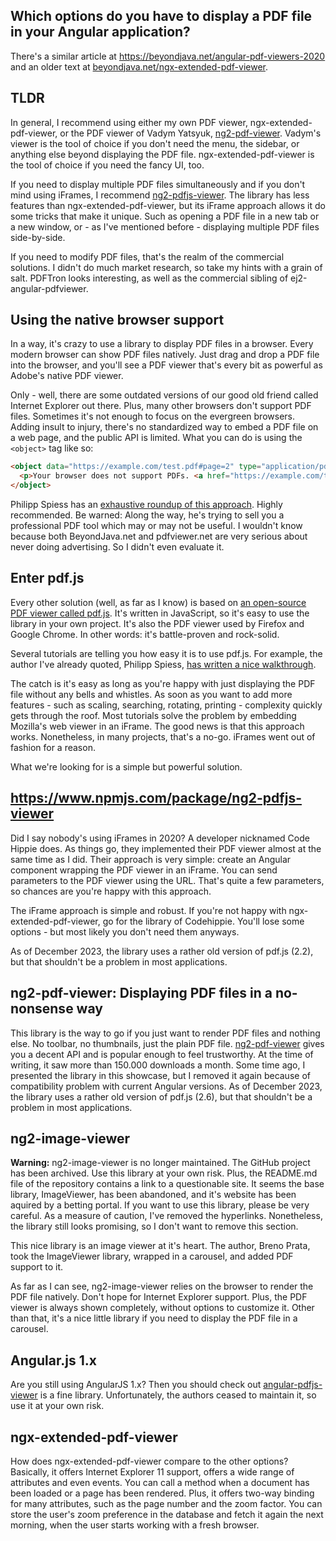 ## Which options do you have to display a PDF file in your Angular application?

There's a similar article at <a target="#" href="https://beyondjava.net/angular-pdf-viewers-2020">https://beyondjava.net/angular-pdf-viewers-2020</a> and an older text at <a target="#" href="https://www.beyondjava.net/ngx-extended-pdf-viewer">beyondjava.net/ngx-extended-pdf-viewer</a>.

## TLDR
In general, I recommend using either my own PDF viewer, ngx-extended-pdf-viewer, or the PDF viewer of Vadym Yatsyuk, <a href="https://www.npmjs.com/package/ng2-pdf-viewer">ng2-pdf-viewer</a>. Vadym's viewer is the tool of choice if you don't need the menu, the sidebar, or anything else beyond displaying the PDF file. ngx-extended-pdf-viewer is the tool of choice if you need the fancy UI, too.

If you need to display multiple PDF files simultaneously and if you don't mind using iFrames, I recommend <a target="#" href="https://www.npmjs.com/package/ng2-pdfjs-viewer">ng2-pdfjs-viewer</a>. The library has less features than ngx-extended-pdf-viewer, but its iFrame approach allows it do some tricks that make it unique. Such as opening a PDF file in a new tab or a new window, or - as I've mentioned before - displaying multiple PDF files side-by-side.

If you need to modify PDF files, that's the realm of the commercial solutions. I didn't do much market research, so take my hints with a grain of salt. PDFTron looks interesting, as well as the commercial sibling of ej2-angular-pdfviewer.

## Using the native browser support

In a way, it's crazy to use a library to display PDF files in a browser. Every modern browser can show PDF files natively. Just drag and drop a PDF file into the browser, and you'll see a PDF viewer that's every bit as powerful as Adobe's native PDF viewer.

Only - well, there are some outdated versions of our good old friend called Internet Explorer out there. Plus, many other browsers don't support PDF files. Sometimes it's not enough to focus on the evergreen browsers. Adding insult to injury, there's no standardized way to embed a PDF file on a web page, and the public API is limited. What you can do is using the `<object>` tag like so:

```html
<object data="https://example.com/test.pdf#page=2" type="application/pdf" width="100%" height="100%">
  <p>Your browser does not support PDFs. <a href="https://example.com/test.pdf">Download the PDF</a>.</p>
</object>
```

Philipp Spiess has an <a target="#" href="https://pspdfkit.com/blog/2018/open-pdf-in-your-web-app/">exhaustive roundup of this approach</a>. Highly recommended. Be warned: Along the way, he's trying to sell you a professional PDF tool which may or may not be useful. I wouldn't know because both BeyondJava.net and pdfviewer.net are very serious about never doing advertising. So I didn't even evaluate it.

## Enter pdf.js

Every other solution (well, as far as I know) is based on <a href="https://mozilla.github.io/pdf.js/">an open-source PDF viewer called pdf.js</a>. It's written in JavaScript, so it's easy to use the library in your own project. It's also the PDF viewer used by Firefox and Google Chrome. In other words: it's battle-proven and rock-solid.

Several tutorials are telling you how easy it is to use pdf.js. For example, the author I've already quoted, Philipp Spiess, <a href="https://pspdfkit.com/blog/2018/render-pdfs-in-the-browser-with-pdf-js/">has written a nice walkthrough</a>.

The catch is it's easy as long as you're happy with just displaying the PDF file without any bells and whistles. As soon as you want to add more features - such as scaling, searching, rotating, printing - complexity quickly gets through the roof. Most tutorials solve the problem by embedding Mozilla's web viewer in an iFrame. The good news is that this approach works. Nonetheless, in many projects, that's a no-go. iFrames went out of fashion for a reason.

What we're looking for is a simple but powerful solution.

## https://www.npmjs.com/package/ng2-pdfjs-viewer

Did I say nobody's using iFrames in 2020? A developer nicknamed Code Hippie does. As things go, they implemented their PDF viewer almost at the same time as I did. Their approach is very simple: create an Angular component wrapping the PDF viewer in an iFrame. You can send parameters to the PDF viewer using the URL. That's quite a few parameters, so chances are you're happy with this approach.

The iFrame approach is simple and robust. If you're not happy with ngx-extended-pdf-viewer, go for the library of Codehippie. You'll lose some options - but most likely you don't need them anyways.

As of December 2023, the library uses a rather old version of pdf.js (2.2), but that shouldn't be a problem in most applications.

## ng2-pdf-viewer: Displaying PDF files in a no-nonsense way

This library is the way to go if you just want to render PDF files and nothing else. No toolbar, no thumbnails, just the plain PDF file. <a href="https://www.npmjs.com/package/ng2-pdf-viewer">ng2-pdf-viewer</a> gives you a decent API and is popular enough to feel trustworthy. At the time of writing, it saw more than 150.000 downloads a month. Some time ago, I presented the library in this showcase, but I removed it again because of compatibility problem with current Angular versions. As of December 2023, the library uses a rather old version of pdf.js (2.6), but that shouldn't be a problem in most applications.

## ng2-image-viewer

<b>Warning:</b> ng2-image-viewer is no longer maintained. The GitHub project has been archived. Use this library at your own risk. Plus, the README.md file of the repository contains a link to a questionable site. It seems the base library, ImageViewer, has been abandoned, and it's website has been aquired by a betting portal. If you want to use this library, please be very careful. As a measure of caution, I've removed the hyperlinks. Nonetheless, the library still looks promising, so I don't want to remove this section.

This nice library is an image viewer at it's heart. The author, Breno Prata, took the ImageViewer library, wrapped in a carousel, and added PDF support to it.

As far as I can see, ng2-image-viewer relies on the browser to render the PDF file natively. Don't hope for Internet Explorer support. Plus, the PDF viewer is always shown completely, without options to customize it. Other than that, it's a nice little library if you need to display the PDF file in a carousel.

## Angular.js 1.x

Are you still using AngularJS 1.x? Then you should check out <a href="https://github.com/legalthings/angular-pdfjs-viewer">angular-pdfjs-viewer</a> is a fine library. Unfortunately, the authors ceased to maintain it, so use it at your own risk.

## ngx-extended-pdf-viewer

How does ngx-extended-pdf-viewer compare to the other options? Basically, it offers Internet Explorer 11 support, offers a wide range of attributes and even events. You can call a method when a document has been loaded or a page has been rendered. Plus, it offers two-way binding for many attributes, such as the page number and the zoom factor. You can store the user's zoom preference in the database and fetch it again the next morning, when the user starts working with a fresh browser.

